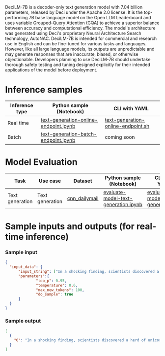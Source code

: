DeciLM-7B is a decoder-only text generation model with 7.04 billion parameters, released by Deci under the Apache 2.0 license. It is the top-performing 7B base language model on the Open LLM Leaderboard and uses variable Grouped-Query Attention (GQA) to achieve a superior balance between accuracy and computational efficiency. The model's architecture was generated using Deci's proprietary Neural Architecture Search technology, AutoNAC. DeciLM-7B is intended for commercial and research use in English and can be fine-tuned for various tasks and languages. However, like all large language models, its outputs are unpredictable and may generate responses that are inaccurate, biased, or otherwise objectionable. Developers planning to use DeciLM-7B should undertake thorough safety testing and tuning designed explicitly for their intended applications of the model before deployment.



# Inference samples

Inference type|Python sample (Notebook)|CLI with YAML
|--|--|--|
Real time|<a href="https://aka.ms/azureml-infer-online-sdk-text-generation" target="_blank">text-generation-online-endpoint.ipynb</a>|<a href="https://aka.ms/azureml-infer-online-cli-text-generation" target="_blank">text-generation-online-endpoint.sh</a>
Batch |<a href="https://aka.ms/azureml-infer-batch-sdk-text-generation" target="_blank">text-generation-batch-endpoint.ipynb</a>| coming soon


# Model Evaluation

Task| Use case| Dataset| Python sample (Notebook)| CLI with YAML
|--|--|--|--|--|
Text generation | Text generation | <a href="https://huggingface.co/datasets/cnn_dailymail" target="_blank"> cnn_dailymail </a> | <a href="https://aka.ms/azureml-eval-sdk-text-generation/" target="_blank">evaluate-model-text-generation.ipynb</a> | <a href="https://aka.ms/azureml-eval-cli-text-generation/" target="_blank">evaluate-model-text-generation.yml</a>


# Sample inputs and outputs (for real-time inference)

### Sample input
```json
{
  "input_data": {
      "input_string": ["In a shocking finding, scientists discovered a herd of unicorns living in"],
      "parameters":{   
              "top_p": 0.95,
              "temperature": 0.6,
              "max_new_tokens": 100,
              "do_sample": true
      }
  }
}
```

### Sample output
```json
[
  {
    "0": "In a shocking finding, scientists discovered a herd of unicorns living in the Pacific Ocean. The discovery was made by a team of scientists who were studying the effects of climate change on the ocean. They found that the unicorns were using the ocean as a refuge from the warmer temperatures on land.\n\nA team of scientists from the University of California, San Diego, and the University of California, Los Angeles, made the discovery while studying the effects of climate change on the ocean. They found that the unicorns were using the ocean as a"
  }
]
```